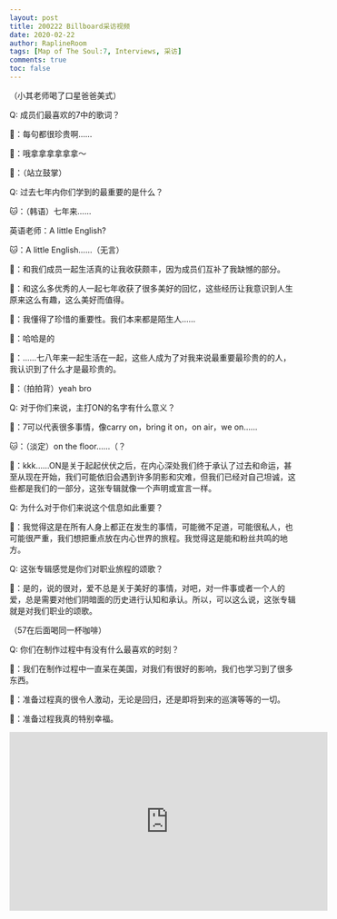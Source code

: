 ```yaml
---
layout: post
title: 200222 Billboard采访视频
date: 2020-02-22
author: RaplineRoom
tags: [Map of The Soul:7, Interviews, 采访]
comments: true
toc: false
---
```


 （小其老师喝了口星爸爸美式）

Q: 成员们最喜欢的7中的歌词？

🦌：每句都很珍贵啊……

🐯：哦拿拿拿拿拿拿～

🦌：（站立鼓掌）

Q: 过去七年内你们学到的最重要的是什么？

🐱：（韩语）七年来……

英语老师：A little English?

🐱：A little English……（无言）

🦙：和我们成员一起生活真的让我收获颇丰，因为成员们互补了我缺憾的部分。

 🐤：和这么多优秀的人一起七年收获了很多美好的回忆，这些经历让我意识到人生原来这么有趣，这么美好而值得。

🐯：我懂得了珍惜的重要性。我们本来都是陌生人……

🐰：哈哈是的

🐯：……七八年来一起生活在一起，这些人成为了对我来说最重要最珍贵的的人，我认识到了什么才是最珍贵的。

🐰：（拍拍背）yeah bro

Q: 对于你们来说，主打ON的名字有什么意义？

🐨：7可以代表很多事情，像carry on，bring it on，on air，we on……

🐱：（淡定）on the floor……（？

🐨：kkk……ON是关于起起伏伏之后，在内心深处我们终于承认了过去和命运，甚至从现在开始，我们可能依旧会遇到许多阴影和灾难，但我们已经对自己坦诚，这些都是我们的一部分，这张专辑就像一个声明或宣言一样。

Q: 为什么对于你们来说这个信息如此重要？

🐨：我觉得这是在所有人身上都正在发生的事情，可能微不足道，可能很私人，也可能很严重，我们想把重点放在内心世界的旅程。我觉得这是能和粉丝共鸣的地方。

Q: 这张专辑感觉是你们对职业旅程的颂歌？

🐨：是的，说的很对，爱不总是关于美好的事情，对吧，对一件事或者一个人的爱，总是需要对他们阴暗面的历史进行认知和承认。所以，可以这么说，这张专辑就是对我们职业的颂歌。

（57在后面喝同一杯咖啡）

Q: 你们在制作过程中有没有什么最喜欢的时刻？

🦌：我们在制作过程中一直呆在美国，对我们有很好的影响，我们也学习到了很多东西。

🐰：准备过程真的很令人激动，无论是回归，还是即将到来的巡演等等的一切。

🐯：准备过程我真的特别幸福。

<div class="video-container"><iframe width="560" height="315" src="https://www.youtube.com/embed/adRdu7jSn64" frameborder="0" allow="accelerometer; autoplay; encrypted-media; gyroscope; picture-in-picture" allowfullscreen></iframe></div>


